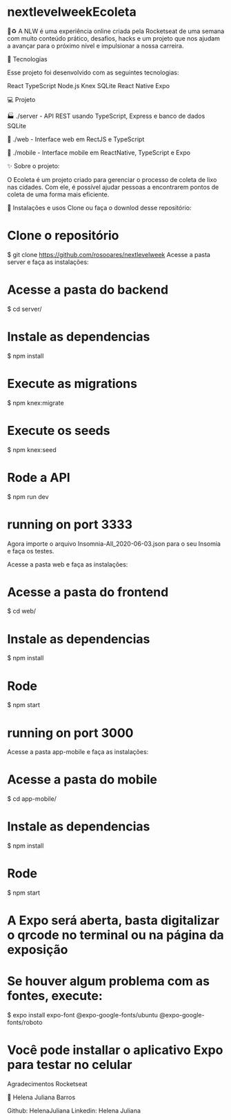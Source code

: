 # nextlevelweekEcoleta
:rocket::recycle: A NLW é uma experiência online criada pela Rocketseat de uma semana com muito conteúdo prático, desafios, hacks e um projeto que nos ajudam a avançar para o próximo nível e impulsionar a nossa carreira.

🚀 Tecnologias

Esse projeto foi desenvolvido com as seguintes tecnologias:

React
TypeScript
Node.js
Knex
SQLite
React Native
Expo

💻 Projeto

🏭     ./server - API REST usando TypeScript, Express e banco de dados SQLite

🔮     ./web - Interface web em RectJS e TypeScript

📱     ./mobile - Interface mobile em ReactNative, TypeScript e Expo


✨ Sobre o projeto:


O Ecoleta é um projeto criado para gerenciar o processo de coleta de lixo nas cidades. Com ele, é possível ajudar pessoas a encontrarem pontos de coleta de uma forma mais eficiente.


🙅 Instalações e usos
Clone ou faça o downlod desse repositório:

# Clone o repositório
$ git clone https://github.com/rosooares/nextlevelweek
Acesse a pasta server e faça as instalações:

# Acesse a pasta do backend
$ cd server/

# Instale as dependencias
$ npm install

# Execute as migrations
$ npm knex:migrate

# Execute os seeds
$ npm knex:seed

# Rode a API
$ npm run dev

# running on port 3333
Agora importe o arquivo Insomnia-All_2020-06-03.json para o seu Insomia e faça os testes.

Acesse a pasta web e faça as instalações:

# Acesse a pasta do frontend
$ cd web/

# Instale as dependencias
$ npm install

# Rode 
$ npm start

# running on port 3000
Acesse a pasta app-mobile e faça as instalações:

# Acesse a pasta do mobile
$ cd app-mobile/

# Instale as dependencias
$ npm install

# Rode 
$ npm start

# A Expo será aberta, basta digitalizar o qrcode no terminal ou na página da exposição

# Se houver algum problema com as fontes, execute:
$ expo install expo-font @expo-google-fonts/ubuntu @expo-google-fonts/roboto

# Você pode installar o aplicativo Expo para testar no celular
Agradecimentos Rocketseat

👤 Helena Juliana Barros

Github: HelenaJuliana
Linkedin: Helena Juliana
